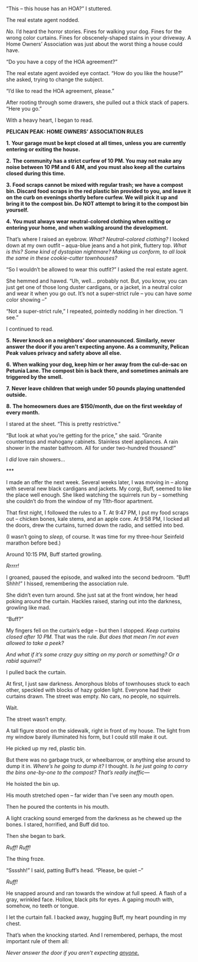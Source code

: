 “This – this house has an HOA?” I stuttered.

The real estate agent nodded.

*No.* I’d heard the horror stories. Fines for walking your dog. Fines for the wrong color curtains. Fines for obscenely-shaped stains in your driveway. A Home Owners’ Association was just about the worst thing a house could have.

“Do you have a copy of the HOA agreement?”

The real estate agent avoided eye contact. “How do you like the house?” she asked, trying to change the subject.

“I’d like to read the HOA agreement, please.”

After rooting through some drawers, she pulled out a thick stack of papers. “Here you go.”

With a heavy heart, I began to read.

**PELICAN PEAK: HOME OWNERS’ ASSOCIATION RULES**

**1.** **Your garage must be kept closed at all times, unless you are currently entering or exiting the house.**

**2.** **The community has a strict curfew of 10 PM. You may not make any noise between 10 PM and 6 AM, and you must also keep all the curtains closed during this time.**

**3.** **Food scraps cannot be mixed with regular trash; we have a compost bin. Discard food scraps in the red plastic bin provided to you, and leave it on the curb on evenings shortly before curfew. We will pick it up and bring it to the compost bin. Do NOT attempt to bring it to the compost bin yourself.**

**4.** **You must always wear neutral-colored clothing when exiting or entering your home, and when walking around the development.**

That’s where I raised an eyebrow. *What? Neutral-colored clothing?* I looked down at my own outfit – aqua-blue jeans and a hot pink, fluttery top. *What is this? Some kind of dystopian nightmare? Making us conform, to all look the same in these cookie-cutter townhouses?*

“So I wouldn’t be allowed to wear this outfit?” I asked the real estate agent.

She hemmed and hawed. “Uh, well… probably not. But, you know, you can just get one of those long duster cardigans, or a jacket, in a neutral color and wear it when you go out. It’s not a super-strict rule – you can have *some* color showing –”

“Not a super-strict rule,” I repeated, pointedly nodding in her direction. “I see.”

I continued to read.

**5.** **Never knock on a neighbors’ door unannounced. Similarly, never answer the door if you aren’t expecting anyone. As a community, Pelican Peak values privacy and safety above all else.**

**6.** **When walking your dog, keep him or her away from the cul-de-sac on Petunia Lane. The compost bin is back there, and sometimes animals are triggered by the smell.**

**7.** **Never leave children that weigh under 50 pounds playing unattended outside.**

**8.** **The homeowners dues are $150/month, due on the first weekday of every month.**

I stared at the sheet. “This is pretty restrictive.”

“But look at what you’re getting for the price,” she said. “Granite countertops and mahogany cabinets. Stainless steel appliances. A rain shower in the master bathroom. All for under two-hundred thousand!”

I *did* love rain showers…

\*\*\*

I made an offer the next week. Several weeks later, I was moving in – along with several new black cardigans and jackets. My corgi, Buff, seemed to like the place well enough. She liked watching the squirrels run by – something she couldn’t do from the window of my 11th-floor apartment.

That first night, I followed the rules to a T. At 9:47 PM, I put my food scraps out – chicken bones, kale stems, and an apple core. At 9:58 PM, I locked all the doors, drew the curtains, turned down the radio, and settled into bed.

(I wasn’t going to *sleep,* of course. It was time for my three-hour Seinfeld marathon before bed.)

Around 10:15 PM, Buff started growling.

*Rrrrr!*

I groaned, paused the episode, and walked into the second bedroom. “Buff! Shhh!” I hissed, remembering the association rule.

She didn’t even turn around. She just sat at the front window, her head poking around the curtain. Hackles raised, staring out into the darkness, growling like mad.

“Buff?”

My fingers fell on the curtain’s edge – but then I stopped. *Keep curtains closed after 10 PM.* That was the rule. *But does that mean I’m not even allowed to take a peek?*

*And what if it’s some crazy guy sitting on my porch or something? Or a rabid squirrel?*

I pulled back the curtain.

At first, I just saw darkness. Amorphous blobs of townhouses stuck to each other, speckled with blocks of hazy golden light. Everyone had their curtains drawn. The street was empty. No cars, no people, no squirrels.

Wait.

The street wasn’t empty.

A tall figure stood on the sidewalk, right in front of my house. The light from my window barely illuminated his form, but I could still make it out.

He picked up my red, plastic bin.

But there was no garbage truck, or wheelbarrow, or anything else around to dump it in. *Where’s he going to dump it?* I thought. *Is he just going to carry the bins one-by-one to the compost? That’s really ineffic—*

He hoisted the bin up.

His mouth stretched open – far wider than I’ve seen any mouth open.

Then he poured the contents in his mouth.

A light cracking sound emerged from the darkness as he chewed up the bones. I stared, horrified, and Buff did too.

Then she began to bark.

*Ruff! Ruff!*

The thing froze.

“Sssshh!” I said, patting Buff’s head. “Please, be quiet –”

*Ruff!*

He snapped around and ran towards the window at full speed. A flash of a gray, wrinkled face. Hollow, black pits for eyes. A gaping mouth with, somehow, no teeth or tongue.

I let the curtain fall. I backed away, hugging Buff, my heart pounding in my chest.

That’s when the knocking started. And I remembered, perhaps, the most important rule of them all:

*Never answer the door if you aren’t expecting* [*anyone.*](http://www.reddit.com/r/blairdaniels)